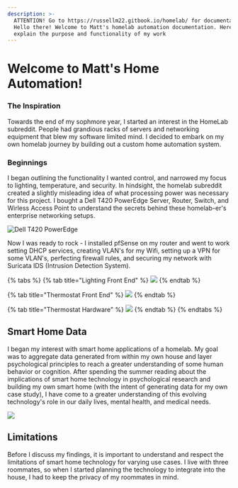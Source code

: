 ```yaml
---
description: >-
  ATTENTION! Go to https://russellm22.gitbook.io/homelab/ for documentation!
  Hello there! Welcome to Matt's homelab automation documentation. Here I will
  explain the purpose and functionality of my work
---
```


# Welcome to Matt's Home Automation!

### The Inspiration

Towards the end of my sophmore year, I started an interest in the HomeLab subreddit. People had grandious racks of servers and networking equipment that blew my software limited mind. I decided to embark on my own homelab journey by building out a custom home automation system.     

### Beginnings

I began outlining the functionality I wanted control, and narrowed my focus to lighting, temperature, and security. In hindsight, the homelab subreddit created a slightly misleading idea of what processing power was necessary for this project. I bought a Dell T420 PowerEdge Server, Router, Switch, and Wirless Access Point to understand the secrets behind these homelab-er's enterprise networking setups. 

![Dell T420 PowerEdge](.gitbook/assets/mydellpic.jpg)

Now I was ready to rock - I installed pfSense on my router and went to work setting DHCP services, creating VLAN's for my Wifi, setting up a VPN for some VLAN's, perfecting firewall rules, and securing my network with Suricata IDS \(Intrusion Detection System\). 

{% tabs %}
{% tab title="Lighting Front End" %}
![](.gitbook/assets/img-8332.jpg)
{% endtab %}

{% tab title="Thermostat Front End" %}
![](.gitbook/assets/img-8391.jpg)
{% endtab %}

{% tab title="Thermostat Hardware" %}
![](.gitbook/assets/img-8357.jpg)
{% endtab %}
{% endtabs %}







## Smart Home Data 

I began my interest with smart home applications of a homelab. My goal was to aggregate data generated from within my own house and layer psychological principles to reach a greater understanding of some human behavior or cognition. After spending the summer reading about the implications of smart home technology in psychological research and building my own smart home \(with the intent of generating data for my own case study\), I have come to a greater understanding of this evolving technology's role in our daily lives, mental health, and medical needs.            

![](.gitbook/assets/psycstudy.png)

## Limitations

Before I discuss my findings, it is important to understand and respect the limitations of smart home technology for varying use cases. I live with three roommates, so when I started planning the technology to integrate into the house, I had to keep the privacy of my roommates in mind.      



